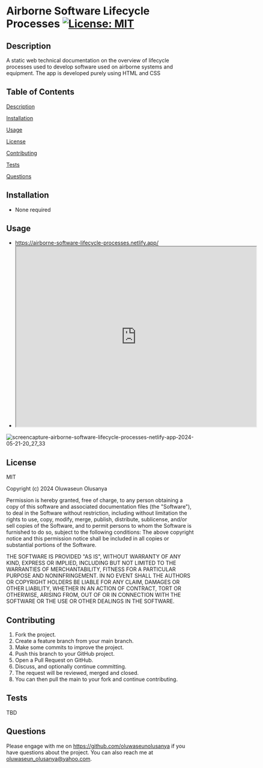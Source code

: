 # 


# Airborne Software Lifecycle Processes           [![License: MIT](https://img.shields.io/badge/License-MIT-yellow.svg)](https://opensource.org/licenses/MIT)

## Description                       
A static web technical documentation on the overview of lifecycle processes used to develop software used on airborne systems and equipment. The app is developed purely using HTML and CSS  

## Table of Contents 
[Description](#description)

[Installation](#installation)

[Usage](#usage) 

[License](#license)

[Contributing](#contributing) 

[Tests](#tests) 

[Questions](#questions)

## Installation 
- None required

## Usage
- https://airborne-software-lifecycle-processes.netlify.app/
- <iframe src="https://drive.google.com/file/d/1BVw--aMlB-ntjXlYqKGtMOaz8KDPwtUu/preview" width="640" height="480"></iframe>
![screencapture-airborne-software-lifecycle-processes-netlify-app-2024-05-21-20_27_33](https://github.com/oluwaseunolusanya/airborne-software-lifecycle/assets/26019734/a384cb92-5d07-4378-874c-393cb1a7b4cb)



## License 
MIT

Copyright (c) 2024 Oluwaseun Olusanya
    
Permission is hereby granted, free of charge, to any person obtaining a copy of this software and associated documentation files (the "Software"), to deal in the Software without restriction, including without limitation the rights to use, copy, modify, merge, publish, distribute, sublicense, and/or sell copies of the Software, and to permit persons to whom the Software is furnished to do so, subject to the following conditions:
The above copyright notice and this permission notice shall be included in all copies or substantial portions of the Software.
    
THE SOFTWARE IS PROVIDED "AS IS", WITHOUT WARRANTY OF ANY KIND, EXPRESS OR IMPLIED, INCLUDING BUT NOT LIMITED TO THE WARRANTIES OF MERCHANTABILITY, FITNESS FOR A PARTICULAR PURPOSE AND NONINFRINGEMENT. IN NO EVENT SHALL THE AUTHORS OR COPYRIGHT HOLDERS BE LIABLE FOR ANY CLAIM, DAMAGES OR OTHER LIABILITY, WHETHER IN AN ACTION OF CONTRACT, TORT OR OTHERWISE, ARISING FROM, OUT OF OR IN CONNECTION WITH THE SOFTWARE OR THE USE OR OTHER DEALINGS IN THE SOFTWARE.

## Contributing 
1. Fork the project.
2. Create a feature branch from your main branch.
3. Make some commits to improve the project.
4. Push this branch to your GitHub project.
5. Open a Pull Request on GitHub.
6. Discuss, and optionally continue committing.
7. The request will be reviewed, merged and closed.
8. You can then pull the main to your fork and continue contributing.
 
## Tests
TBD

## Questions
Please engage with me on https://github.com/oluwaseunolusanya if you have questions about the project. You can also reach me at oluwaseun_olusanya@yahoo.com.
